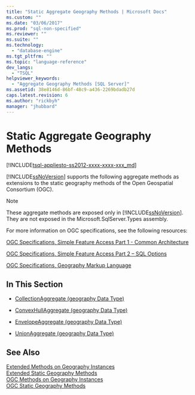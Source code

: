 ```yaml
---
title: "Static Aggregate Geography Methods | Microsoft Docs"
ms.custom: ""
ms.date: "03/06/2017"
ms.prod: "sql-non-specified"
ms.reviewer: ""
ms.suite: ""
ms.technology: 
  - "database-engine"
ms.tgt_pltfrm: ""
ms.topic: "language-reference"
dev_langs: 
  - "TSQL"
helpviewer_keywords: 
  - "Aggregate Geography Methods [SQL Server]"
ms.assetid: 38e8146d-86bf-48c9-a436-2269bdadb27d
caps.latest.revision: 6
ms.author: "rickbyh"
manager: "jhubbard"
---
```

# Static Aggregate Geography Methods
[!INCLUDE[tsql-appliesto-ss2012-xxxx-xxxx-xxx_md](../../../a9retired/includes/tsql-appliesto-ss2012-xxxx-xxxx-xxx-md.md)]

  [!INCLUDE[ssNoVersion](../../../a9notintoc/includes/ssnoversion-md.md)] supports the following aggregate methods as extensions to the static geography methods of the Open Geospatial Consortium (OGC).  
  
> [!NOTE]  
>  These aggregate methods are exposed only in [!INCLUDE[ssNoVersion](../../../a9notintoc/includes/ssnoversion-md.md)]. They are not exposed in the Microsoft.SqlServer.Types assembly.  
  
 For more information on OGC specifications, see the following resources:  
  
 [OGC Specifications, Simple Feature Access Part 1 - Common Architecture](http://go.microsoft.com/fwlink/?LinkId=93627)  
  
 [OGC Specifications, Simple Feature Access Part 2 – SQL Options](http://go.microsoft.com/fwlink/?LinkId=93628)  
  
 [OGC Specifications, Geography Markup Language](http://go.microsoft.com/fwlink/?LinkId=93629)  
  
## In This Section  
  
-   [CollectionAggregate &#40;geography Data Type&#41;](../../../t-sql/data-types/collectionaggregate-geography-data-type.md)  
  
-   [ConvexHullAggregate &#40;geography Data Type&#41;](../../../t-sql/data-types/convexhullaggregate-geography-data-type.md)  
  
-   [EnvelopeAggregate &#40;geography Data Type&#41;](../../../t-sql/data-types/envelopeaggregate-geography-data-type.md)  
  
-   [UnionAggregate &#40;geography Data Type&#41;](../../../t-sql/data-types/unionaggregate-geography-data-type.md)  
  
## See Also  
 [Extended Methods on Geography Instances](../../../t-sql/data-types/extended-methods-on-geography-instances.md)   
 [Extended Static Geography Methods](../../../t-sql/data-types/extended-static-geography-methods.md)   
 [OGC Methods on Geography Instances](../../../t-sql/data-types/ogc-methods-on-geography-instances.md)   
 [OGC Static Geography Methods](../../../t-sql/data-types/ogc-static-geography-methods.md)  
  
  